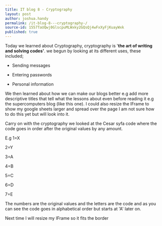 ```yaml
---
title: IT blog 8 - Cryptography 
layout: post
author: joshua.handy
permalink: /it-blog-8---cryptography-/
source-id: 1557TaUQwj0GlscpuMLWxky2GQsQj4wFxXyFjKuayWxk
published: true
---
```

Today we learned about Cryptography, cryptography is '**the art of writing and solving codes'**. we begun by looking at its different uses, these included;

* Sending messages

* Entering passwords 

* Personal information 

We then learned about how we can make our blogs better e.g add more descriptive titles that tell what the lessons about even before reading it e.g the supercomputers blog (like this one). I could also resize the IFrame to show my google sheets larger and spread over the page I am not sure how to do this yet but will look into it.

Carry on with the cryptography we looked at the Cesar syfa code where the code goes in order after the original values by any amount.

E.g 1=X

2=Y

3=A

4=B

5=C

6=D

7=E

The numbers are the original values and the letters are the code and as you can see the code goes in alphabetical order but starts at 'A' later on.

Next time I will resize my IFrame so it fits the border


